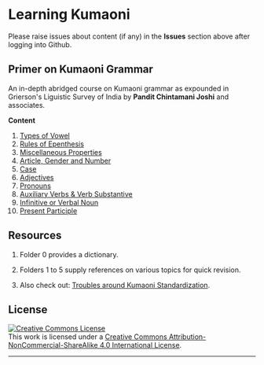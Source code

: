 # Learning Kumaoni
Please raise issues about content (if any) in the **Issues** section above after logging into Github.

## Primer on Kumaoni Grammar
An in-depth abridged course on Kumaoni grammar as expounded in Grierson's Liguistic Survey of India by <b>Pandit Chintamani Joshi</b> and associates.

<b>Content</b>

1. [Types of Vowel](/major/1_VowelTypes.md)
2. [Rules of Epenthesis](/major/2_Epenthesis.md)
3. [Miscellaneous Properties](/major/3_Miscellaneous.md)
4. [Article, Gender and Number](/major/4_ArticleGenderNumber.md)
5. [Case](/major/5_Cases.md)
6. [Adjectives](/major/6_Adjectives.md)
7. [Pronouns](/major/7_Pronouns.md)
8. [Auxiliary Verbs & Verb Substantive](/major/8_AuxiliaryVerbs.md)
9. [Infinitive or Verbal Noun](/major/9_Infinitive.md)
10. [Present Participle](/major/10_PresentParticiple.md)

## Resources
1. Folder 0 provides a dictionary. 

2. Folders 1 to 5 supply references on various topics for quick revision.

3. Also check out: [Troubles around Kumaoni Standardization](/TroublingDilemma.md).

## License
<a rel="license" href="http://creativecommons.org/licenses/by-nc-sa/4.0/"><img alt="Creative Commons License" style="border-width:0" src="https://i.creativecommons.org/l/by-nc-sa/4.0/88x31.png" /></a><br />This work is licensed under a <a rel="license" href="http://creativecommons.org/licenses/by-nc-sa/4.0/">Creative Commons Attribution-NonCommercial-ShareAlike 4.0 International License</a>.

---